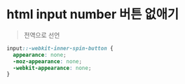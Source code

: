 # html input number 버튼 없애기

> 전역으로 선언

```css
input::-webkit-inner-spin-button {
  appearance: none;
  -moz-appearance: none;
  -webkit-appearance: none;
}
```

